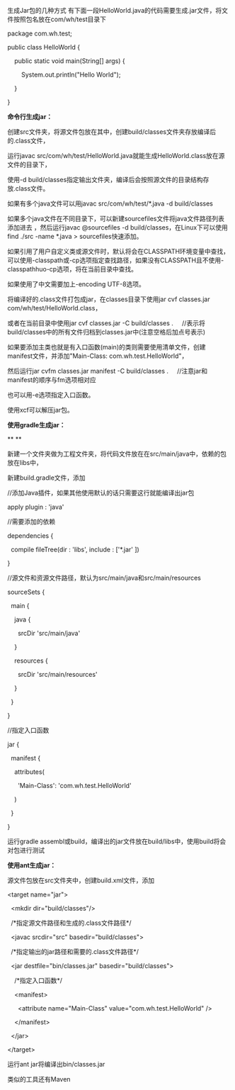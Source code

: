生成Jar包的几种方式
有下面一段HelloWorld.java的代码需要生成.jar文件，将文件按照包名放在com/wh/test目录下

package com.wh.test;

public class HelloWorld {

    public static void main(String\[\] args) {

        System.out.println("Hello World");

    }

}

**命令行生成jar：**

创建src文件夹，将源文件包放在其中，创建build/classes文件夹存放编译后的.class文件，

运行javac src/com/wh/test/HelloWorld.java就能生成HelloWorld.class放在源文件的目录下，

使用-d build/classes指定输出文件夹，编译后会按照源文件的目录结构存放.class文件。

如果有多个java文件可以用javac src/com/wh/test/\*.java -d build/classes

如果多个java文件在不同目录下，可以新建sourcefiles文件将java文件路径列表添加进去 ，然后运行javac @sourcefiles -d build/classes，在Linux下可以使用find ./src -name \*.java &gt; sourcefiles快速添加。

如果引用了用户自定义类或源文件时，默认将会在CLASSPATH环境变量中查找，可以使用-classpath或-cp选项指定查找路径，如果没有CLASSPATH且不使用-classpathhuo-cp选项，将在当前目录中查找。

如果使用了中文需要加上-encoding UTF-8选项。

将编译好的.class文件打包成jar，在classes目录下使用jar cvf classes.jar com/wh/test/HelloWorld.class，

或者在当前目录中使用jar cvf classes.jar -C build/classes .     //表示将build/classes中的所有文件归档到classes.jar中(注意空格后加点号表示)

如果要添加主类也就是有入口函数(main)的类则需要使用清单文件，创建manifest文件，并添加"Main-Class: com.wh.test.HelloWorld"，

然后运行jar cvfm classes.jar manifest -C build/classes .     //注意jar和manifest的顺序与fm选项相对应

也可以用-e选项指定入口函数。

使用xcf可以解压jar包。

**使用gradle生成jar：**

**
**

新建一个文件夹做为工程文件夹，将代码文件放在在src/main/java中，依赖的包放在libs中，

新建build.gradle文件，添加

//添加Java插件，如果其他使用默认的话只需要这行就能编译出jar包

apply plugin : 'java'

//需要添加的依赖

dependencies {

  compile fileTree(dir : 'libs', include : \['\*.jar' \])

}

//源文件和资源文件路径，默认为src/main/java和src/main/resources

sourceSets {

  main {

    java {

      srcDir 'src/main/java'

    }

    resources {

      srcDir 'src/main/resources'

    }

  }

}

//指定入口函数

jar {

  manifest {

    attributes(

      'Main-Class': 'com.wh.test.HelloWorld'

    )

  }

}

运行gradle assembl或build，编译出的jar文件放在build/libs中，使用build将会对包进行测试

**使用ant生成jar：**

源文件包放在src文件夹中，创建build.xml文件，添加

&lt;target name="jar"&gt;

  &lt;mkdir dir="build/classes"/&gt;

  /\*指定源文件路径和生成的.class文件路径\*/

  &lt;javac srcdir="src" basedir="build/classes"&gt;

  /\*指定输出的jar路径和需要的.class文件路径\*/

  &lt;jar destfile="bin/classes.jar" basedir="build/classes"&gt;

    /\*指定入口函数\*/

    &lt;manifest&gt;

      &lt;attribute name="Main-Class" value="com.wh.test.HelloWorld" /&gt;

    &lt;/manifest&gt;

  &lt;/jar&gt;

&lt;/target&gt;

运行ant jar将编译出bin/classes.jar

类似的工具还有Maven


